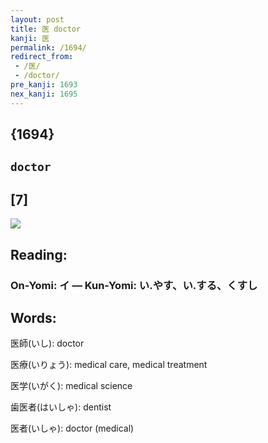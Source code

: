 ```yaml
---
layout: post
title: 医 doctor
kanji: 医
permalink: /1694/
redirect_from:
 - /医/
 - /doctor/
pre_kanji: 1693
nex_kanji: 1695
---
```


## {1694}

## `doctor`

## [7]

<div class="stroke"><img src="E58CBB.png" /></div>

## Reading:

### On-Yomi: イ &mdash; Kun-Yomi: い.やす、い.する、くすし

## Words:

医師(いし): doctor

医療(いりょう): medical care, medical treatment

医学(いがく): medical science

歯医者(はいしゃ): dentist

医者(いしゃ): doctor (medical)
